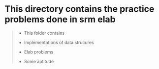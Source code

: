 # This directory contains the practice problems done in srm elab

> * This folder contains
> 
> * Implementations of data strucures
>
> * Elab problems
>
> * Some aptitude